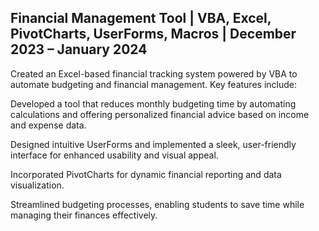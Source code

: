 ## Financial Management Tool | VBA, Excel, PivotCharts, UserForms, Macros | December 2023 – January 2024
Created an Excel-based financial tracking system powered by VBA to automate budgeting and financial management. Key features include:

Developed a tool that reduces monthly budgeting time by automating calculations and offering personalized financial advice based on income and expense data.

Designed intuitive UserForms and implemented a sleek, user-friendly interface for enhanced usability and visual appeal.

Incorporated PivotCharts for dynamic financial reporting and data visualization.

Streamlined budgeting processes, enabling students to save time while managing their finances effectively.
